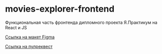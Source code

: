 # movies-explorer-frontend
Функциональная часть фронтенда дипломного проекта Я.Практикум на React и JS

[Ссылка на макет Figma](https://disk.yandex.ru/d/l8IpsoxpArjS9Q)

[Ссылка на пулреквест](https://github.com/DangerBadger/movies-explorer-frontend/pull/2)

